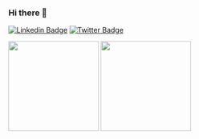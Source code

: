 ### Hi there 👋

[![Linkedin Badge](https://img.shields.io/badge/LinkedIn-0077B5?style=for-the-badge&logo=linkedin&logoColor=white)](https://linkedin.com/in/karlkwonphd)
[![Twitter Badge](https://img.shields.io/badge/Twitter-1DA1F2?style=for-the-badge&logo=twitter&logoColor=white)](https://twitter.com/karlkwonphd)

<!-- ![visitors](https://visitor-badge.glitch.me/badge?page_id=kyeongan=kyeongan&style=flat-square&color=0088cc) -->

<img height="180em" src="https://github-readme-stats.vercel.app/api?username=kyeongan&show_icons=true&hide_border=true&&count_private=true&include_all_commits=true" />
<img height="180em" src="https://github-readme-stats.vercel.app/api/top-langs/?username=kyeongan&exclude_repo=KNN-Image-Classification&show_icons=true&hide_border=true&layout=compact&langs_count=8"/>


<!--
**Kyeongan/Kyeongan** is a ✨ _special_ ✨ repository because its `README.md` (this file) appears on your GitHub profile.

Here are some ideas to get you started:

- 🔭 I’m currently working on ...
- 🌱 I’m currently learning ...
- 👯 I’m looking to collaborate on ...
- 🤔 I’m looking for help with ...
- 💬 Ask me about ...
- 📫 How to reach me: ...
- 😄 Pronouns: ...
- ⚡ Fun fact: ...
-->
